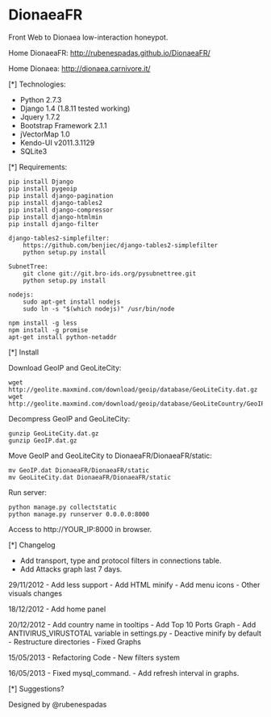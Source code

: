 DionaeaFR
=========

Front Web to Dionaea low-interaction honeypot.

Home DionaeaFR: http://rubenespadas.github.io/DionaeaFR/

Home Dionaea:   http://dionaea.carnivore.it/

[*] Technologies:

  - Python 2.7.3
  - Django 1.4 (1.8.11 tested working)
  - Jquery 1.7.2
  - Bootstrap Framework 2.1.1
  - jVectorMap 1.0
  - Kendo-UI v2011.3.1129
  - SQLite3

[*] Requirements:

	pip install Django
	pip install pygeoip
	pip install django-pagination
	pip install django-tables2
	pip install django-compressor
	pip install django-htmlmin
	pip install django-filter
	
	django-tables2-simplefilter:
		https://github.com/benjiec/django-tables2-simplefilter
		python setup.py install
	
	SubnetTree:
		git clone git://git.bro-ids.org/pysubnettree.git
		python setup.py install
	
	nodejs:
		sudo apt-get install nodejs
		sudo ln -s "$(which nodejs)" /usr/bin/node
	
	npm install -g less
	npm install -g promise
	apt-get install python-netaddr

[*] Install

  Download GeoIP and GeoLiteCity:
  
    wget http://geolite.maxmind.com/download/geoip/database/GeoLiteCity.dat.gz
    wget http://geolite.maxmind.com/download/geoip/database/GeoLiteCountry/GeoIP.dat.gz

  Decompress GeoIP and GeoLiteCity:
  
    gunzip GeoLiteCity.dat.gz
    gunzip GeoIP.dat.gz

  Move GeoIP and GeoLiteCity to DionaeaFR/DionaeaFR/static:
  
    mv GeoIP.dat DionaeaFR/DionaeaFR/static
	mv GeoLiteCity.dat DionaeaFR/DionaeaFR/static

  Run server:
  
	python manage.py collectstatic
	python manage.py runserver 0.0.0.0:8000

  Access to http://YOUR_IP:8000 in browser.

[*] Changelog

  - Add transport, type and protocol filters in connections table.
  - Add Attacks graph last 7 days.
  
  29/11/2012
	- Add less support
	- Add HTML minify
	- Add menu icons
	- Other visuals changes
	
  18/12/2012
	- Add home panel

  20/12/2012
	- Add country name in tooltips
	- Add Top 10 Ports Graph
	- Add ANTIVIRUS_VIRUSTOTAL variable in settings.py
	- Deactive minify by default
	- Restructure directories
	- Fixed Graphs
  
  15/05/2013
    - Refactoring Code
	- New filters system

  16/05/2013
    - Fixed mysql_command.
    - Add refresh interval in graphs.

[*] Suggestions?

Designed by @rubenespadas
